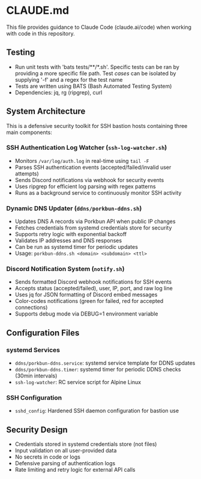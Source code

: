 # CLAUDE.md

This file provides guidance to Claude Code (claude.ai/code) when working with code in this repository.

## Testing
- Run unit tests with 'bats tests/**/*.sh'. Specific tests can be ran by providing a more specific file path. Test _cases_ can be isolated by supplying '-f' and a regex for the test name
- Tests are written using BATS (Bash Automated Testing System)
- Dependencies: jq, rg (ripgrep), curl

## System Architecture

This is a defensive security toolkit for SSH bastion hosts containing three main components:

### SSH Authentication Log Watcher (`ssh-log-watcher.sh`)
- Monitors `/var/log/auth.log` in real-time using `tail -F`
- Parses SSH authentication events (accepted/failed/invalid user attempts)
- Sends Discord notifications via webhook for security events
- Uses ripgrep for efficient log parsing with regex patterns
- Runs as a background service to continuously monitor SSH activity

### Dynamic DNS Updater (`ddns/porkbun-ddns.sh`)
- Updates DNS A records via Porkbun API when public IP changes
- Fetches credentials from systemd credentials store for security
- Supports retry logic with exponential backoff
- Validates IP addresses and DNS responses
- Can be run as systemd timer for periodic updates
- Usage: `porkbun-ddns.sh <domain> <subdomain> <ttl>`

### Discord Notification System (`notify.sh`)
- Sends formatted Discord webhook notifications for SSH events
- Accepts status (accepted/failed), user, IP, port, and raw log line
- Uses jq for JSON formatting of Discord embed messages
- Color-codes notifications (green for failed, red for accepted connections)
- Supports debug mode via DEBUG=1 environment variable

## Configuration Files

### systemd Services
- `ddns/porkbun-ddns.service`: systemd service template for DDNS updates
- `ddns/porkbun-ddns.timer`: systemd timer for periodic DDNS checks (30min intervals)
- `ssh-log-watcher`: RC service script for Alpine Linux

### SSH Configuration
- `sshd_config`: Hardened SSH daemon configuration for bastion use

## Security Design
- Credentials stored in systemd credentials store (not files)
- Input validation on all user-provided data
- No secrets in code or logs
- Defensive parsing of authentication logs
- Rate limiting and retry logic for external API calls
